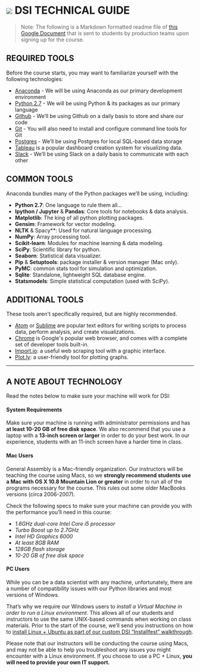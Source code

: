 # ![](https://ga-dash.s3.amazonaws.com/production/assets/logo-9f88ae6c9c3871690e33280fcf557f33.png) DSI TECHNICAL GUIDE

> Note: The following is a Markdown formatted readme file of [this Google Document](https://docs.google.com/document/d/10MQB-CR_IQl3-z1HpxGKCrScKb94uj53FvQkssX9KBw/edit?usp=sharing) that is sent to students by production teams upon signing up for the course.

## REQUIRED TOOLS
Before the course starts, you may want to familiarize yourself with the following technologies:

* [Anaconda](https://www.continuum.io/downloads) - We will be using Anaconda as our primary development environment
* [Python 2.7](https://www.python.org/download/releases/2.7/) - We will be using Python & its packages as our primary language
* [Github](http://github.com) - We’ll be using Github on a daily basis to store and share our code
* [Git](https://git-scm.com/book/en/v2/Getting-Started-Installing-Git) - You will also need to install and configure command line tools for Git
* [Postgres](http://www.postgresql.org/download/) - We’ll be using Postgres for local SQL-based data storage
* [Tableau](http://www.tableau.com/) is a popular dashboard creation system for visualizing data.
* [Slack](http://slack.com) - We’ll be using Slack on a daily basis to communicate with each other

## COMMON TOOLS
Anaconda bundles many of the Python packages we’ll be using, including:

* **Python 2.7**: One language to rule them all...
* **Ipython / Jupyter**  & **Pandas**: Core tools for notebooks & data analysis.
* **Matplotlib**: The king of all python plotting packages.
* **Gensim**: Framework for vector modeling.
* **NLTK** & Spacy**: Used for natural language processing.
* **NumPy**: Array processing tool.
* **Scikit-learn**: Modules for machine learning & data modeling.
* **SciPy**: Scientific library for python.
* **Seaborn**: Statistical data visualizer.
* **Pip** & **Setuptools**: package installer & version manager (Mac only).
* **PyMC**: common stats tool for simulation and optimization.
* **Sqlite**: Standalone, lightweight SQL database engine.
* **Statsmodels**: Simple statistical computation (used with SciPy).

## ADDITIONAL TOOLS
These tools aren't specifically required, but are highly recommended.

* [Atom](https://atom.io/) or [Sublime](http://www.sublimetext.com/) are popular text editors for writing scripts to process data, perform analysis, and create visualizations.
* [Chrome](https://www.google.com/chrome/) is Google's popular web browser, and comes with a complete set of developer tools built-in.
* [Import.io](https://www.import.io/): a useful web scraping tool with a graphic interface.
* [Plot.ly](https://plot.ly): a user-friendly tool for plotting graphs.

---

## A NOTE ABOUT TECHNOLOGY
Read the notes below to make sure your machine will work for DSI:

#### System Requirements
Make sure your machine is running with administrator permissions and has **at least 10-20 GB of free disk space**. We also recommend that you use a laptop with a **13-inch screen or larger** in order to do your best work. In our experience, students with an 11-inch screen have a harder time in class.

#### Mac Users
General Assembly is a Mac-friendly organization.  Our instructors will be teaching the course using Macs, so we **strongly recommend students use a Mac with OS X 10.8 Mountain Lion or greater** in order to run all of the programs necessary for the course. This rules out some older MacBooks versions (circa 2006-2007). 

Check the following specs to make sure your machine can provide you with the performance you’ll need in this course:

* *1.6GHz dual-core Intel Core i5 processor*
* *Turbo Boost up to 2.7GHz*
* *Intel HD Graphics 6000*
* *At least 8GB RAM*
* *128GB flash storage*
* *10-20 GB of free disk space*

#### PC Users
While you can be a data scientist with any machine, unfortunately, there are a number of compatibility issues with our Python libraries and most versions of Windows. 

That’s why we require our Windows users to *install a Virtual Machine in order to run a Linux environment*. This allows all of our students and instructors to use the same UNIX-based commands when working on class materials. Prior to the start of the course, we’ll send you instructions on how to [install Linux + Ubuntu as part of our custom DSI “Installfest” walkthrough](./installfest-lesson/readme.md).

Please note that our instructors will be conducting the course using Macs, and may not be able to help you troubleshoot any issues you might encounter with a Linux environment.  If you choose to use a PC + Linux, **you will need to provide your own IT support.**
